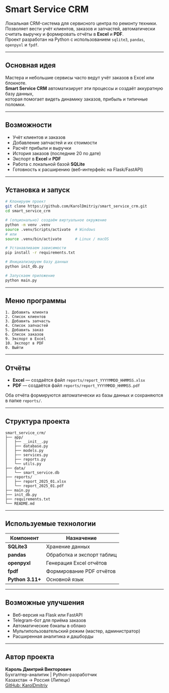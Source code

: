 # Smart Service CRM

Локальная CRM-система для сервисного центра по ремонту техники.  
Позволяет вести учёт клиентов, заказов и запчастей, автоматически считать выручку и формировать отчёты в **Excel** и **PDF**.  
Проект разработан на Python с использованием `sqlite3`, `pandas`, `openpyxl` и `fpdf`.

---

## Основная идея

Мастера и небольшие сервисы часто ведут учёт заказов в Excel или блокноте.  
**Smart Service CRM** автоматизирует эти процессы и создаёт аккуратную базу данных,  
которая помогает видеть динамику заказов, прибыль и типичные поломки.

---

## Возможности

- Учёт клиентов и заказов  
- Добавление запчастей и их стоимости  
- Расчёт прибыли и выручки  
- История заказов (последние 20 по дате)  
- Экспорт в **Excel** и **PDF**  
- Работа с локальной базой **SQLite**  
- Готовность к расширению (веб-интерфейс на Flask/FastAPI)

---

## Установка и запуск

```bash
# Клонируем проект
git clone https://github.com/KarolDmitriy/smart_service_crm.git
cd smart_service_crm

# (опционально) создаём виртуальное окружение
python -m venv .venv
source .venv/Scripts/activate  # Windows
# или
source .venv/bin/activate      # Linux / macOS

# Устанавливаем зависимости
pip install -r requirements.txt

# Инициализируем базу данных
python init_db.py

# Запускаем приложение
python main.py
```

---

## Меню программы

```
1. Добавить клиента
2. Список клиентов
3. Добавить запчасть
4. Список запчастей
5. Добавить заказ
6. Список заказов
9. Экспорт в Excel
10. Экспорт в PDF
0. Выйти
```

---

## Отчёты

- **Excel** — создаётся файл `reports/report_YYYYMMDD_HHMMSS.xlsx`
- **PDF** — создаётся файл `reports/report_YYYYMMDD_HHMMSS.pdf`

Оба отчёта формируются автоматически из базы данных и сохраняются в папке `reports/`.

---

## Структура проекта

```
smart_service_crm/
├── app/
│   ├── __init__.py
│   ├── database.py
│   ├── models.py
│   ├── services.py
│   ├── reports.py
│   └── utils.py
├── data/
│   └── smart_service.db
├── reports/
│   ├── report_2025_01.xlsx
│   └── report_2025_01.pdf
├── main.py
├── init_db.py
├── requirements.txt
└── README.md
```

---

## Используемые технологии

| Компонент | Назначение |
|------------|------------|
| **SQLite3** | Хранение данных |
| **pandas** | Обработка и экспорт таблиц |
| **openpyxl** | Генерация Excel отчётов |
| **fpdf** | Формирование PDF отчётов |
| **Python 3.11+** | Основной язык |

---

## Возможные улучшения

- Веб-версия на Flask или FastAPI  
- Telegram-бот для приёма заказов  
- Автоматические бэкапы в облако  
- Мультипользовательский режим (мастер, администратор)  
- Расширенная аналитика и дашборды  

---

## Автор проекта

**Кароль Дмитрий Викторович**  
Бухгалтер-аналитик | Python-разработчик  
Казахстан → Россия (Липецк)  
[GitHub: KarolDmitriy](https://github.com/KarolDmitriy)
